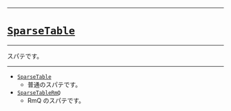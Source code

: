 _____

# [`SparseTable`](https://github.com/titan-23/Library_py/blob/main/DataStructures/SparseTable)

_____

スパテです。

_____

- [`SparseTable`](./SparseTable.md)
  - 普通のスパテです。
- [`SparseTableRmQ`](./SparseTableRmQ.md)
  - RmQ のスパテです。


